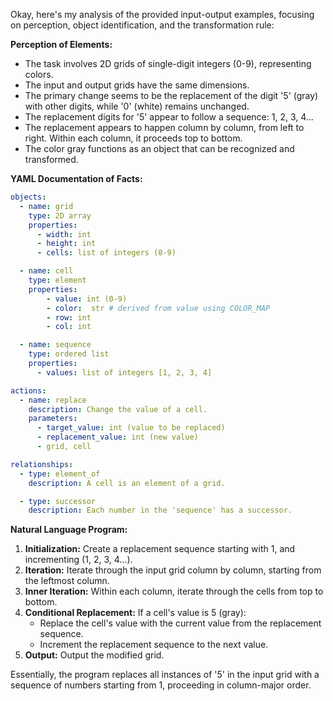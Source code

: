 Okay, here's my analysis of the provided input-output examples, focusing on perception, object identification, and the transformation rule:

**Perception of Elements:**

*   The task involves 2D grids of single-digit integers (0-9), representing colors.
*   The input and output grids have the same dimensions.
*   The primary change seems to be the replacement of the digit '5' (gray) with other digits, while '0' (white) remains unchanged.
*   The replacement digits for '5' appear to follow a sequence: 1, 2, 3, 4...
*   The replacement appears to happen column by column, from left to right. Within each column, it proceeds top to bottom.
*   The color gray functions as an object that can be recognized and transformed.

**YAML Documentation of Facts:**


```yaml
objects:
  - name: grid
    type: 2D array
    properties:
      - width: int
      - height: int
      - cells: list of integers (0-9)

  - name: cell
    type: element
    properties:
        - value: int (0-9)
        - color:  str # derived from value using COLOR_MAP
        - row: int
        - col: int

  - name: sequence
    type: ordered list
    properties:
      - values: list of integers [1, 2, 3, 4]

actions:
  - name: replace
    description: Change the value of a cell.
    parameters:
      - target_value: int (value to be replaced)
      - replacement_value: int (new value)
      - grid, cell

relationships:
  - type: element_of
    description: A cell is an element of a grid.

  - type: successor
    description: Each number in the 'sequence' has a successor.
```


**Natural Language Program:**

1.  **Initialization:** Create a replacement sequence starting with 1, and incrementing (1, 2, 3, 4...).
2.  **Iteration:** Iterate through the input grid column by column, starting from the leftmost column.
3.  **Inner Iteration:** Within each column, iterate through the cells from top to bottom.
4.  **Conditional Replacement:** If a cell's value is 5 (gray):
    *   Replace the cell's value with the current value from the replacement sequence.
    *   Increment the replacement sequence to the next value.
5.  **Output:** Output the modified grid.

Essentially, the program replaces all instances of '5' in the input grid with a sequence of numbers starting from 1, proceeding in column-major order.
